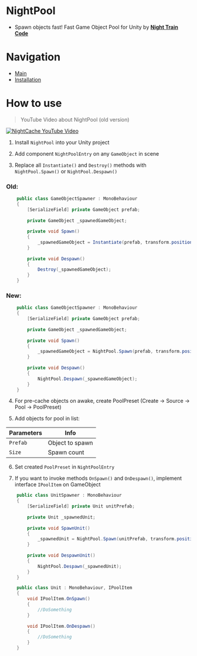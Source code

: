 # NightPool

* Spawn objects fast! Fast Game Object Pool for Unity by [**Night Train Code**](https://www.youtube.com/c/NightTrainCode/)

# Navigation

* [Main](#nightpool)
* [Installation](#how-to-use)

# How to use

> YouTube Video about NightPool (old version)

[![NightCache YouTube Video](https://img.youtube.com/vi/YPWriGuO72Q/0.jpg)](https://www.youtube.com/watch?v=YPWriGuO72Q)

1) Install `NightPool` into your Unity project

2) Add component `NightPoolEntry` on any `GameObject` in scene

3) Replace all `Instantiate()` and `Destroy()` methods with `NightPool.Spawn()` or `NightPool.Despawn()`

### Old:

```csharp
    public class GameObjectSpawner : MonoBehaviour
    {
        [SerializeField] private GameObject prefab;
    
        private GameObject _spawnedGameObject;
    
        private void Spawn()
        {
            _spawnedGameObject = Instantiate(prefab, transform.position, Quaternion.identity);
        }
        
        private void Despawn()
        {
            Destroy(_spawnedGameObject);
        }
    }
```

### New:

```csharp
    public class GameObjectSpawner : MonoBehaviour
    {
        [SerializeField] private GameObject prefab;
    
        private GameObject _spawnedGameObject;
    
        private void Spawn()
        {
            _spawnedGameObject = NightPool.Spawn(prefab, transform.position, Quaternion.identity);
        }
        
        private void Despawn()
        {
            NightPool.Despawn(_spawnedGameObject);
        }
    }
```

4) For pre-cache objects on awake, create PoolPreset (Create -> Source -> Pool -> PoolPreset)

5) Add objects for pool in list:

| Parameters | Info |
| ------ | ------ |
| `Prefab` | Object to spawn |
| `Size` | Spawn count |

6) Set created `PoolPreset` in `NightPoolEntry`

7) If you want to invoke methods `OnSpawn()` and `OnDespawn()`, implement interface `IPoolItem` on GameObject

```csharp
    public class UnitSpawner : MonoBehaviour
    {
        [SerializeField] private Unit unitPrefab;
        
        private Unit _spawnedUnit;
    
        private void SpawnUnit()
        {
            _spawnedUnit = NightPool.Spawn(unitPrefab, transform.position, Quaternion.identity);
        }
        
        private void DespawnUnit()
        {
            NightPool.Despawn(_spawnedUnit);
        }
    }
```

```csharp
    public class Unit : MonoBehaviour, IPoolItem
    {
        void IPoolItem.OnSpawn()
        {
            //DoSomething
        }
        
        void IPoolItem.OnDespawn()
        {
            //DoSomething
        }
    }
```
